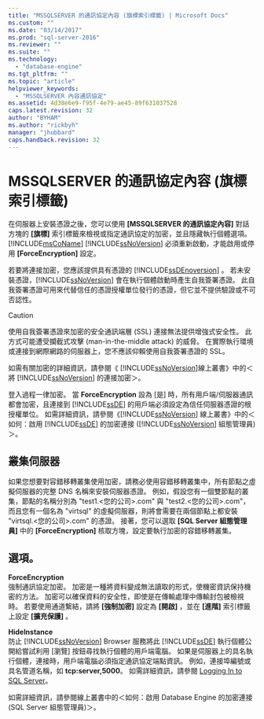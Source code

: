 ```yaml
---
title: "MSSQLSERVER 的通訊協定內容 (旗標索引標籤) | Microsoft Docs"
ms.custom: ""
ms.date: "03/14/2017"
ms.prod: "sql-server-2016"
ms.reviewer: ""
ms.suite: ""
ms.technology: 
  - "database-engine"
ms.tgt_pltfrm: ""
ms.topic: "article"
helpviewer_keywords: 
  - "MSSQLSERVER 內容通訊協定"
ms.assetid: 4d38e6e9-f95f-4e79-ae45-89f631037528
caps.latest.revision: 32
author: "BYHAM"
ms.author: "rickbyh"
manager: "jhubbard"
caps.handback.revision: 32
---
```

# MSSQLSERVER 的通訊協定內容 (旗標索引標籤)
  在伺服器上安裝憑證之後，您可以使用 **[MSSQLSERVER 的通訊協定內容]** 對話方塊的 **[旗標]** 索引標籤來檢視或指定通訊協定的加密，並且隱藏執行個體選項。 [!INCLUDE[msCoName](../../includes/msconame-md.md)] [!INCLUDE[ssNoVersion](../../includes/ssnoversion-md.md)] 必須重新啟動，才能啟用或停用 **[ForceEncryption]** 設定。  
  
 若要將連接加密，您應該提供具有憑證的 [!INCLUDE[ssDEnoversion](../../includes/ssdenoversion-md.md)] 。 若未安裝憑證，[!INCLUDE[ssNoVersion](../../includes/ssnoversion-md.md)] 會在執行個體啟動時產生自我簽署憑證。 此自我簽署憑證可用來代替信任的憑證授權單位發行的憑證，但它並不提供驗證或不可否認性。  
  
> [!CAUTION]  
>  使用自我簽署憑證來加密的安全通訊端層 (SSL) 連接無法提供增強式安全性。 此方式可能遭受攔截式攻擊 (man-in-the-middle attack) 的威脅。 在實際執行環境或連接到網際網路的伺服器上，您不應該仰賴使用自我簽署憑證的 SSL。  
  
 如需有關加密的詳細資訊，請參閱《 [!INCLUDE[ssNoVersion](../../includes/ssnoversion-md.md)]線上叢書》中的＜將 [!INCLUDE[ssNoVersion](../../includes/ssnoversion-md.md)] 的連接加密＞。  
  
 登入過程一律加密。 當 **ForceEncryption** 設為 [是] 時，所有用戶端/伺服器通訊都會加密，且連接到 [!INCLUDE[ssDE](../../includes/ssde-md.md)] 的用戶端必須設定為信任伺服器憑證的根授權單位。 如需詳細資訊，請參閱《[!INCLUDE[ssNoVersion](../../includes/ssnoversion-md.md)] 線上叢書》中的＜如何：啟用 [!INCLUDE[ssDE](../../includes/ssde-md.md)] 的加密連接 ([!INCLUDE[ssNoVersion](../../includes/ssnoversion-md.md)] 組態管理員)＞。  
  
## 叢集伺服器  
 如果您想要對容錯移轉叢集使用加密，請務必使用容錯移轉叢集中，所有節點之虛擬伺服器的完整 DNS 名稱來安裝伺服器憑證。 例如，假設您有一個雙節點的叢集，節點的名稱分別為 "test1.\<您的公司>.com" 與 "test2.\<您的公司>.com"，而且您有一個名為 "virtsql" 的虛擬伺服器，則將會需要在兩個節點上都安裝 "virtsql.\<您的公司>.com" 的憑證。 接著，您可以選取 **[SQL Server 組態管理員]** 中的 **[ForceEncryption]** 核取方塊，設定要執行加密的容錯移轉叢集。  
  
## 選項。  
 **ForceEncryption**  
 強制通訊協定加密。 加密是一種將資料變成無法讀取的形式，使機密資訊保持機密的方法。 加密可以確保資料的安全性，即使是在傳輸處理中傳輸封包被檢視時。 若要使用通道繫結，請將 **[強制加密]** 設定為 **[開啟]** ，並在 **[進階]** 索引標籤上設定 **[擴充保護]** 。  
  
 **HideInstance**  
 防止 [!INCLUDE[ssNoVersion](../../includes/ssnoversion-md.md)] Browser 服務將此 [!INCLUDE[ssDE](../../includes/ssde-md.md)] 執行個體公開給嘗試利用 [瀏覽] 按鈕尋找執行個體的用戶端電腦。 如果是伺服器上的具名執行個體，連接時，用戶端電腦必須指定通訊協定端點資訊。 例如，連接埠編號或具名管道名稱，如 **tcp:server,5000**。 如需詳細資訊，請參閱 [Logging In to SQL Server](../../database-engine/configure-windows/logging-in-to-sql-server.md)。  
  
 如需詳細資訊，請參閱線上叢書中的＜如何：啟用 Database Engine 的加密連接 (SQL Server 組態管理員)＞。  
  
  
